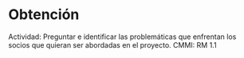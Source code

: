 # Obtención

Actividad: Preguntar e identificar las problemáticas que enfrentan los socios que quieran ser abordadas en el proyecto.
CMMI: RM 1.1